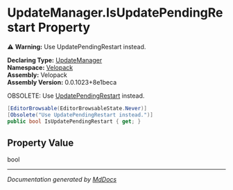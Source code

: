 ﻿<!--  
  <auto-generated>   
    The contents of this file were generated by a tool.  
    Changes to this file may be list if the file is regenerated  
  </auto-generated>   
-->

# UpdateManager.IsUpdatePendingRestart Property

⚠️ **Warning:** Use UpdatePendingRestart instead.

**Declaring Type:** [UpdateManager](../index.md)  
**Namespace:** [Velopack](../../index.md)  
**Assembly:** Velopack  
**Assembly Version:** 0.0.1023+8e1beca

 OBSOLETE: Use [UpdatePendingRestart](UpdatePendingRestart.md) instead. 

```csharp
[EditorBrowsable(EditorBrowsableState.Never)]
[Obsolete("Use UpdatePendingRestart instead.")]
public bool IsUpdatePendingRestart { get; }
```

## Property Value

bool

___

*Documentation generated by [MdDocs](https://github.com/ap0llo/mddocs)*
